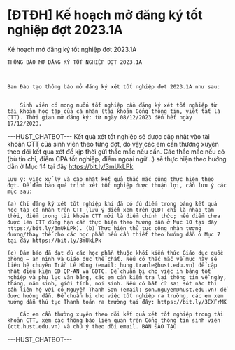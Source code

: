 # [ĐTĐH] Kế hoạch mở đăng ký tốt nghiệp đợt 2023.1A

Kế hoạch mở đăng ký tốt nghiệp đợt 2023.1A
        
	THÔNG BÁO MỞ ĐĂNG KÝ TỐT NGHIỆP ĐỢT 2023.1A

	 

	Ban Đào tạo thông báo mở đăng ký xét tốt nghiệp đợt 2023.1A như sau:

	
		Sinh viên có mong muốn tốt nghiệp cần đăng ký xét tốt nghiệp từ tài khoản học tập của cá nhân (tài khoản Cổng thông tin, viết tắt là CTT). Thời gian mở đăng ký: từ ngày 08/12/2023 đến hết ngày 17/12/2023. 
 ---HUST_CHATBOT---
Kết quả xét tốt nghiệp sẽ được cập nhật vào tài khoản CTT của sinh viên theo từng đợt, do vậy các em cần thường xuyên theo dõi kết quả xét để kịp thời gửi thắc mắc nếu cần. Các thắc mắc nếu có (bù tín chỉ, điểm CPA tốt nghiệp, điểm ngoại ngữ…) sẽ thực hiện theo hướng dẫn ở Mục 14 tại đây https://bit.ly/3mUkLPk

	Lưu ý: việc xử lý và cập nhật kết quả thắc mắc cũng thực hiện theo đợt. Để đảm bảo quá trình xét tốt nghiệp được thuận lợi, cần lưu ý các mục sau:

	(a) Chỉ đăng ký xét tốt nghiệp khi đã có đủ điểm trong bảng kết quả học tập cá nhân trên CTT (lưu ý điểm xem trên QLĐT chỉ là nhập tạm thời, điểm trong tài khoản CTT mới là điểm chính thức; nếu điểm chưa được lên CTT đúng hạn cần thực hiện theo hướng dẫn ở Mục 10 tại đây https://bit.ly/3mUkLPk). (b) Thực hiện thủ tục công nhận tương đương/thay thế cho các học phần nếu cần thiết theo hướng dẫn ở Mục 7 tại đây https://bit.ly/3mUkLPk

	(c) Đảm bảo đã đạt đủ các học phần thuộc khối kiến thức Giáo dục quốc phòng – an ninh và Giáo dục thể chất. Nếu có thắc mắc về mục này sẽ liên hệ chuyên Trần Lê Hùng (email: hung.tranle@hust.edu.vn) để cập nhật điều kiện GD QP-AN và GDTC. Để chuẩn bị cho việc in bằng tốt nghiệp và phụ lục văn bằng, các em cần kiểm tra lại thông tin về ngày, tháng, năm sinh, giới tính, nơi sinh. Nếu có bất cứ sai sót nào thì cần liên hệ với cô Nguyễn Thanh Sơn (email: son.nguyen@hust.edu.vn) để được hướng dẫn. Để chuẩn bị cho việc tốt nghiệp ra trường, các em xem hướng dẫn thủ tục Thanh toán ra trường tại đây: https://bit.ly/3EXFrMK
	
		Các em cần thường xuyên theo dõi kết quả xét tốt nghiệp trong tài khoản CTT, xem các thông báo liên quan trên Cổng thông tin sinh viên (ctt.hust.edu.vn) và chú ý theo dõi email. BAN ĐÀO TẠO 
 ---HUST_CHATBOT---
